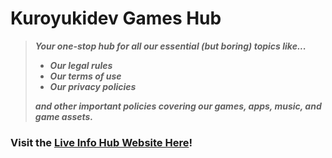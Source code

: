 # Kuroyukidev Games Hub

> ***Your one-stop hub for all our essential (but boring) topics like...***
> 
> - ***Our legal rules***
> - ***Our terms of use***
> - ***Our privacy policies***
> 
> ***and other important policies covering our games, apps, music, and game assets.***

### Visit the [Live Info Hub Website Here](https://kuroyukidev.github.io/kydevgameshub/)!
